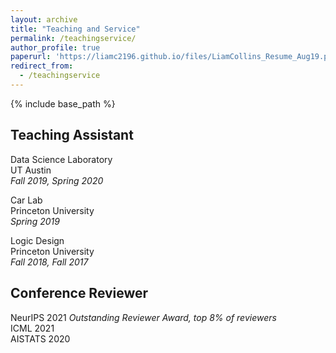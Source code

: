 ```yaml
---
layout: archive
title: "Teaching and Service"
permalink: /teachingservice/
author_profile: true
paperurl: 'https://liamc2196.github.io/files/LiamCollins_Resume_Aug19.pdf'
redirect_from:
  - /teachingservice
---
```


{% include base_path %}


<!--- [Nonnegative Matrix Factorization: An Empirical Analysis](https://liamc2196.github.io/files/Collinsl_Thesis.pdf)  
**Liam Collins**, advised by Prof. Yuxin Chen  
Senior thesis, Spring 2019, Princeton University  
Awarded G. David Forney Jr. Prize for excellence in Communication Science, Systems and Signals  
A comprehensive overview of traditional and recent techniques for NMF, along with thorough experimental comparison of methods and an evaluation of NMF applied to educational datasets.)
[Interpretable Gradients with Robust Training](https://liamc2196.github.io/files/cos511_adversarial.pdf)
Gene Li, **Liam Collins**, and Walter Li    
Class project for COS 511, Spring 2019, Princeton University  
We investigate the interpretable gradients phenomenon for robustly-trained CNNs and fully connected NNs, and provide theoretical explanation for interpretable gradients in a modified Bernoulli model. -->

## Teaching Assistant   

Data Science Laboratory   
UT Austin   
*Fall 2019, Spring 2020*    

Car Lab   
Princeton University    
*Spring 2019* 

Logic Design    
Princeton University    
*Fall 2018, Fall 2017*    

## Conference Reviewer

NeurIPS 2021 *Outstanding Reviewer Award, top 8% of reviewers*    
ICML 2021   
AISTATS 2020  



